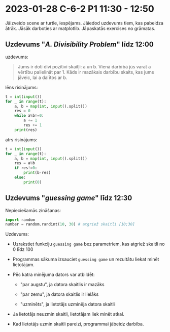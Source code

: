 # 2023-01-28 C-6-2 P1 11:30 - 12:50

Jāizveido scene ar turtle, iespējams. Jāiedod uzdevums tiem, kas pabeidza ātrāk. Jāsāk darboties ar matplotlib. Jāpaskatās exercises no grāmatas.

## Uzdevums "*A. Divisibility Problem*" līdz 12:00

uzdevums:

> Jums ir doti divi pozitīvi skaitļi: a un b. Vienā darbībā jūs varat a vērtību palielināt par 1. Kāds ir mazākais darbību skaits, kas jums jāveic, lai a dalītos ar b.

lēns risinājums:

```python
t = int(input())
for _ in range(t):
    a, b = map(int, input().split())
    res = 0
    while a%b!=0:
        a += 1
        res += 1
    print(res)
```

atrs risinājums:

```python
t = int(input())
for _ in range(t):
    a, b = map(int, input().split())
    res = a%b
    if res!=0:
        print(b-res)
    else:
        print(0)
```

## Uzdevums "*guessing game*" līdz 12:30

Nepieciešamās zināšanas:

```python
import random
number = random.randint(10, 30) # atgriež skaitli [10;30]

```

Uzdevums:

* Uzrakstiet funkciju `guessing game` bez parametriem, kas atgriež skaitli no 0 līdz 100

* Programmas sākuma izsauciet `guessing game` un rezultātu liekat minēt lietotājam.

* Pēc katra minējuma dators var atbildēt:
  
  * "par augstu", ja datora skaitlis ir mazāks
  
  * "par zemu", ja datora skaitlis ir lielāks
  
  * "uzminēts", ja lietotājs uzminēja datora skaitli

* Ja lietotājs neuzmin skaitli, lietotājam liek minēt atkal.

* Kad lietotājs uzmin skaitli pareizi, programmai jābeidz darbība.


